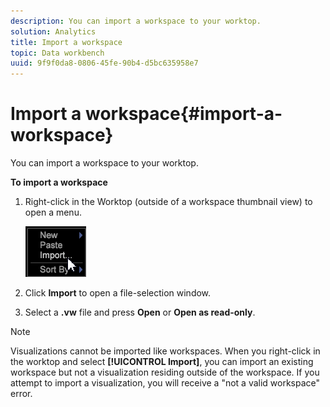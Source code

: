 ```yaml
---
description: You can import a workspace to your worktop.
solution: Analytics
title: Import a workspace
topic: Data workbench
uuid: 9f9f0da8-0806-45fe-90b4-d5bc635958e7
---
```


# Import a workspace{#import-a-workspace}

You can import a workspace to your worktop.

 **To import a workspace**

1. Right-click in the Worktop (outside of a workspace thumbnail view) to open a menu.

   ![](assets/import_workspace.png)

1. Click **Import** to open a file-selection window. 
1. Select a **.vw** file and press **Open** or **Open as read-only**.

>[!NOTE]
>
>Visualizations cannot be imported like workspaces. When you right-click in the worktop and select **[!UICONTROL Import]**, you can import an existing workspace but not a visualization residing outside of the workspace. If you attempt to import a visualization, you will receive a "not a valid workspace" error.

